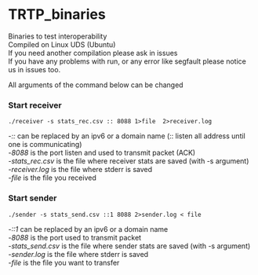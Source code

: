 # TRTP_binaries
Binaries to test interoperability\
Compiled on Linux UDS (Ubuntu)\
If you need another compilation please ask in issues\
If you have any problems with run, or any error like segfault please notice us in issues too.

All arguments of the command below can be changed

### Start receiver
```
./receiver -s stats_rec.csv :: 8088 1>file  2>receiver.log
```
-*::* can be replaced by an ipv6 or a domain name (:: listen all address until one is communicating) \
-*8088* is the port listen and used to transmit packet (ACK)\
-*stats_rec.csv* is the file where receiver stats are saved (with -s argument) \
-*receiver.log* is the file where stderr is saved \
-*file* is the file you received


### Start sender
```
./sender -s stats_send.csv ::1 8088 2>sender.log < file
```
-*::1* can be replaced by an ipv6 or a domain name \
-*8088* is the port used to transmit packet \
-*stats_send.csv* is the file where sender stats are saved (with -s argument) \
-*sender.log* is the file where stderr is saved \
-*file* is the file you want to transfer
